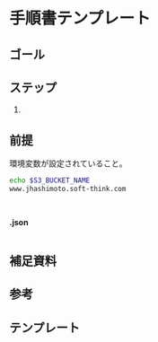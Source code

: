 手順書テンプレート
=

## ゴール

## ステップ
1.

## 前提
環境変数が設定されていること。

```bash
echo $S3_BUCKET_NAME
www.jhashimoto.soft-think.com
```

## 


### 
```bash

```

**.json**
```bash

```


## 補足資料

## 参考


テンプレート
---

###
```bash

```
